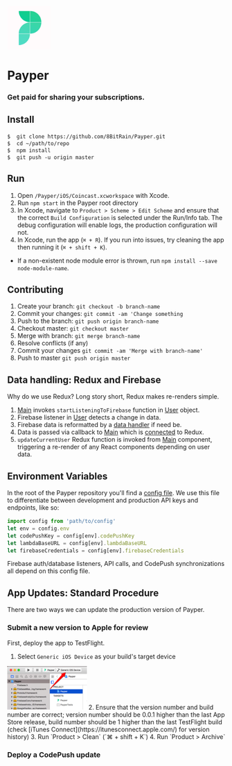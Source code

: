 ### <img src="./assets/images/app-icon.jpg" width="100" height="100" />
# **Payper**
### Get paid for sharing your subscriptions.

## **Install**
```
$  git clone https://github.com/8BitRain/Payper.git
$  cd ~/path/to/repo
$  npm install
$  git push -u origin master
```

## **Run**
1. Open `/Payper/iOS/Coincast.xcworkspace` with Xcode.
2. Run `npm start` in the Payper root directory
3. In Xcode, navigate to `Product > Scheme > Edit Scheme` and ensure that the correct `Build Configuration` is selected under the Run/Info tab. The debug configuration will enable logs, the production configuration will not.
4. In Xcode, run the app (`⌘ + R`). If you run into issues, try cleaning the app then running it (`⌘ + shift + K`).
* If a non-existent node module error is thrown, run `npm install --save node-module-name`.

## **Contributing**
1. Create your branch: `git checkout -b branch-name`
2. Commit your changes: `git commit -am 'Change something`
3. Push to the branch: `git push origin branch-name`
4. Checkout master: `git checkout master`
5. Merge with branch: `git merge branch-name`
6. Resolve conflicts (if any)
7. Commit your changes `git commit -am 'Merge with branch-name'`
8. Push to master `git push origin master`

## Data handling: Redux and Firebase
Why do we use Redux? Long story short, Redux makes re-renders simple.
1. [Main](./scenes/Main/Main.js) invokes `startListeningToFirebase` function in [User](./classes/User.js) object.
2. Firebase listener in [User](./classes/User.js) detects a change in data.
3. Firebase data is reformatted by a [data handler](./helpers/dataHandlers) if need be.
4. Data is passed via callback to [Main](./scenes/Main/Main.js) which is [connected](https://github.com/reactjs/react-redux/blob/master/docs/api.md#connectmapstatetoprops-mapdispatchtoprops-mergeprops-options) to Redux.
5. `updateCurrentUser` Redux function is invoked from [Main](./scenes/Main/Main.js) component, triggering a re-render of any React components depending on user data.

## Environment Variables
In the root of the Payper repository you'll find a [config file](./config.json). We use this file to differentiate between development and production API keys and endpoints, like so:
```javascript
import config from 'path/to/config'
let env = config.env
let codePushKey = config[env].codePushKey
let lambdaBaseURL = config[env].lambdaBaseURL
let firebaseCredentials = config[env].firebaseCredentials
```
Firebase auth/database listeners, API calls, and CodePush synchronizations all depend on this config file.

## App Updates: Standard Procedure
There are two ways we can update the production version of Payper.

### Submit a new version to Apple for review
First, deploy the app to TestFlight.
1. Select `Generic iOS Device` as your build's target device
<img src="./assets/images/readme/buildTarget.png" height="100" />
2. Ensure that the version number and build number are correct; version number should be 0.0.1 higher than the last App Store release, build number should be 1 higher than the last TestFlight build (check [iTunes Connect](https://itunesconnect.apple.com/) for version history)
3. Run `Product > Clean` (`⌘ + shift + K`)
4. Run `Product > Archive`

### Deploy a CodePush update























#

